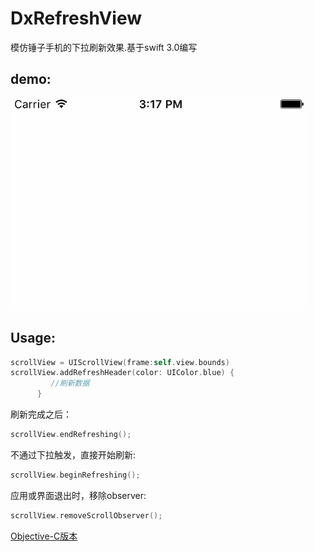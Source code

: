 # DxRefreshView


模仿锤子手机的下拉刷新效果.基于swift 3.0编写

demo:
---

![image](image/refresh_header.gif)

Usage:
---

```Swift
scrollView = UIScrollView(frame:self.view.bounds)
scrollView.addRefreshHeader(color: UIColor.blue) {
         //刷新数据
      }
```

刷新完成之后：

```Swift
scrollView.endRefreshing();
```

不通过下拉触发，直接开始刷新:

```Swift
scrollView.beginRefreshing();
```

应用或界面退出时，移除observer:

```Swift
scrollView.removeScrollObserver();
```

[Objective-C版本](https://github.com/StevenDXC/DxRefreshView_OC)

